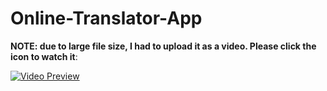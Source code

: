 # Online-Translator-App

**NOTE: due to large file size, I had to upload it as a video. Please click the icon to watch it**:

[![Video Preview](https://img.youtube.com/vi/mM2eXIuBv8Q/0.jpg)](https://www.youtube.com/watch?v=mM2eXIuBv8Q)
